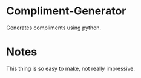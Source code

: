 # Compliment-Generator
Generates compliments using python.

# Notes
This thing is so easy to make, not really impressive.